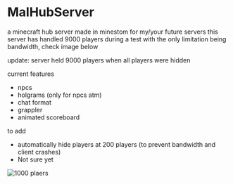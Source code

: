 # MalHubServer

a minecraft hub server made in minestom for my/your future servers
this server has handled 9000 players during a test with the only limitation being bandwidth, check image below

update: server held 9000 players when all players were hidden

current features
- npcs
- holgrams (only for npcs atm)
- chat format
- grappler
- animated scoreboard

to add
- automatically hide players at 200 players (to prevent bandwidth and client crashes)
- Not sure yet

![1000 plaers](https://cdn.discordapp.com/attachments/977666708292653076/1004171017352118372/unknown.png)
